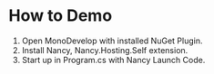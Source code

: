 How to Demo
===========

1. Open MonoDevelop with installed NuGet Plugin.
2. Install Nancy, Nancy.Hosting.Self extension.
3. Start up in Program.cs with Nancy Launch Code.

